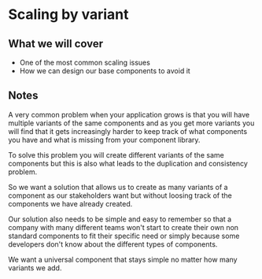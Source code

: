 # Scaling by variant

## What we will cover

* One of the most common scaling issues
* How we can design our base components to avoid it

## Notes

A very common problem when your application grows is that you will have multiple variants
of the same components and as you get more variants you will find that it gets increasingly
harder to keep track of what components you have and what is missing from your component library.

To solve this problem you will create different variants of the same components but this is also
what leads to the duplication and consistency problem.

So we want a solution that allows us to create as many variants of a component as our stakeholders
want but without loosing track of the components we have already created.

Our solution also needs to be simple and easy to remember so that a company with many different teams won't start to create their own non standard components to fit their specific need or simply because some developers don't know about the different types of components.

We want a universal component that stays simple no matter how many variants we add.
